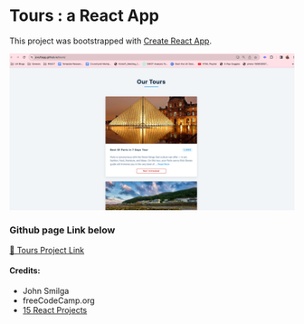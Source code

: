 # Tours : a React App

This project was bootstrapped with [Create React App](https://github.com/facebook/create-react-app).

![1688160961900](image/README/1688160961900.png)

### Github page Link below

[🚌 Tours Project Link](https://jovyflagg.github.io/tours/)

#### Credits:

* John Smilga
* freeCodeCamp.org
* [15 React Projects](https://www.youtube.com/watch?v=a_7Z7C_JCyo&t=614s)
